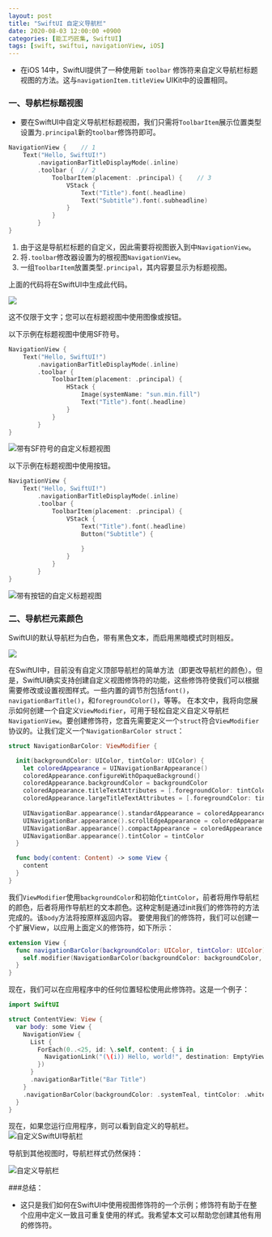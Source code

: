 ```yaml
---
layout: post
title: "SwiftUI 自定义导航栏"
date: 2020-08-03 12:00:00 +0900
categories: [能工巧匠集, SwiftUI]
tags: [swift, swiftui, navigationView, iOS]
---
```


- 在iOS 14中，SwiftUI提供了一种使用新 `toolbar` 修饰符来自定义导航栏标题视图的方法。这与`navigationItem.titleView` UIKit中的设置相同。

### 一、导航栏标题视图
- 要在SwiftUI中自定义导航栏标题视图，我们只需将`ToolbarItem`展示位置类型设置为`.principal`新的`toolbar`修饰符即可。

```swift
NavigationView { 	// 1
    Text("Hello, SwiftUI!")
        .navigationBarTitleDisplayMode(.inline)
        .toolbar {	// 2
            ToolbarItem(placement: .principal) { 	// 3
                VStack {
                    Text("Title").font(.headline)
                    Text("Subtitle").font(.subheadline)
                }
            }
        }
}
```

1. 由于这是导航栏标题的自定义，因此需要将视图嵌入到中`NavigationView`。
2. 将`.toolbar`修改器设置为的根视图`NavigationView`。
3. 一组`ToolbarItem`放置类型`.principal`，其内容要显示为标题视图。

上面的代码将在SwiftUI中生成此代码。

![](/assets/images/2020/swiftui-custom-navigation-bar/titleview-vstack.png)

这不仅限于文字；您可以在标题视图中使用图像或按钮。

以下示例在标题视图中使用SF符号。

```swift
NavigationView {
    Text("Hello, SwiftUI!")
        .navigationBarTitleDisplayMode(.inline)
        .toolbar {
            ToolbarItem(placement: .principal) {
                HStack {
                    Image(systemName: "sun.min.fill")
                    Text("Title").font(.headline)
                }
            }
        }
}
```


![带有SF符号的自定义标题视图](/assets/images/2020/swiftui-custom-navigation-bar/titleview-hstack.png)

以下示例在标题视图中使用按钮。

```swift
NavigationView {
    Text("Hello, SwiftUI!")
        .navigationBarTitleDisplayMode(.inline)
        .toolbar {
            ToolbarItem(placement: .principal) {
                VStack {
                    Text("Title").font(.headline)
                    Button("Subtitle") {
                        
                    }
                }
            }
        }
}
```


![带有按钮的自定义标题视图](/assets/images/2020/swiftui-custom-navigation-bar/titleview-button.png)


### 二、导航栏元素颜色
SwiftUI的默认导航栏为白色，带有黑色文本，而启用黑暗模式时则相反。

![](/assets/images/2020/swiftui-custom-navigation-bar/normal.png)

在SwiftUI中，目前没有自定义顶部导航栏的简单方法（即更改导航栏的颜色）。但是，SwiftUI确实支持创建自定义视图修饰符的功能，这些修饰符使我们可以根据需要修改或设置视图样式。一些内置的调节剂包括`font()`，`navigationBarTitle()`，和`foregroundColor()`，等等。
在本文中，我将向您展示如何创建一个自定义`ViewModifier`，可用于轻松自定义自定义导航栏`NavigationView`。要创建修饰符，您首先需要定义一个`struct`符合`ViewModifier`协议的。让我们定义一个`NavigationBarColor struct`：


```swift
struct NavigationBarColor: ViewModifier {

  init(backgroundColor: UIColor, tintColor: UIColor) {
    let coloredAppearance = UINavigationBarAppearance()
    coloredAppearance.configureWithOpaqueBackground()
    coloredAppearance.backgroundColor = backgroundColor
    coloredAppearance.titleTextAttributes = [.foregroundColor: tintColor]
    coloredAppearance.largeTitleTextAttributes = [.foregroundColor: tintColor]
                   
    UINavigationBar.appearance().standardAppearance = coloredAppearance
    UINavigationBar.appearance().scrollEdgeAppearance = coloredAppearance
    UINavigationBar.appearance().compactAppearance = coloredAppearance
    UINavigationBar.appearance().tintColor = tintColor
  }

  func body(content: Content) -> some View {
    content
  }
}
```


我们`ViewModifier`使用`backgroundColor`和初始化`tintColor`，前者将用作导航栏的颜色，后者将用作导航栏的文本颜色。这种定制是通过init我们的修饰符的方法完成的。该`body`方法将按原样返回内容。
要使用我们的修饰符，我们可以创建一个扩展View，以应用上面定义的修饰符，如下所示：

```swift
extension View {
  func navigationBarColor(backgroundColor: UIColor, tintColor: UIColor) -> some View {
    self.modifier(NavigationBarColor(backgroundColor: backgroundColor, tintColor: tintColor))
  }
}
```

现在，我们可以在应用程序中的任何位置轻松使用此修饰符。这是一个例子：

```swift
import SwiftUI

struct ContentView: View {
  var body: some View {
    NavigationView {
      List {
        ForEach(0..<25, id: \.self, content: { i in
          NavigationLink("(\(i)) Hello, world!", destination: EmptyView())
        })
      }
      .navigationBarTitle("Bar Title")
    }
    .navigationBarColor(backgroundColor: .systemTeal, tintColor: .white)
  }
}
```

现在，如果您运行应用程序，则可以看到自定义的导航栏。
![自定义SwiftUI导航栏](/assets/images/2020/swiftui-custom-navigation-bar/titleBar.png)

导航到其他视图时，导航栏样式仍然保持：

![自定义导航栏](/assets/images/2020/swiftui-custom-navigation-bar/preview.gif)

###总结：
- 这只是我们如何在SwiftUI中使用视图修饰符的一个示例；修饰符有助于在整个应用中定义一致且可重复使用的样式。我希望本文可以帮助您创建其他有用的修饰符。